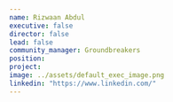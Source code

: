 ```yaml
---
name: Rizwaan Abdul
executive: false
director: false
lead: false
community_manager: Groundbreakers
position: 
project:  
image: ../assets/default_exec_image.png
linkedin: "https://www.linkedin.com/"
---
```

